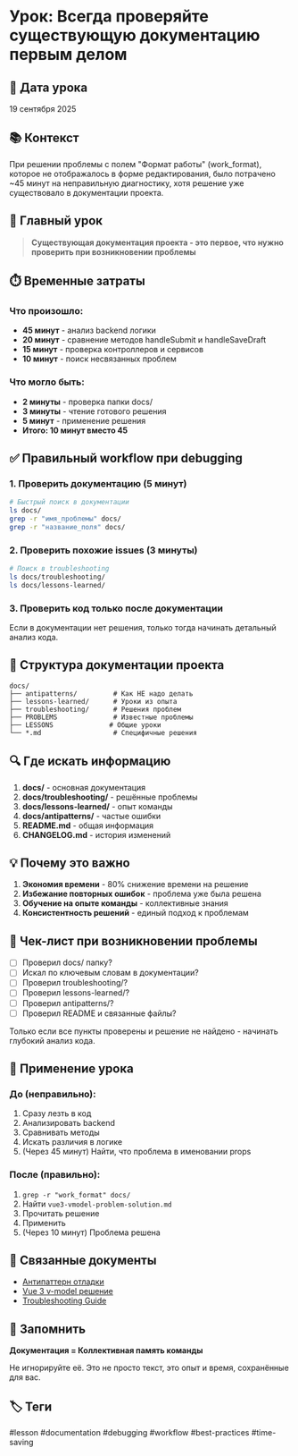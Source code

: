 # Урок: Всегда проверяйте существующую документацию первым делом

## 📅 Дата урока
19 сентября 2025

## 📚 Контекст
При решении проблемы с полем "Формат работы" (work_format), которое не отображалось в форме редактирования, было потрачено ~45 минут на неправильную диагностику, хотя решение уже существовало в документации проекта.

## 🎯 Главный урок

> **Существующая документация проекта - это первое, что нужно проверить при возникновении проблемы**

## ⏱️ Временные затраты

### Что произошло:
- **45 минут** - анализ backend логики
- **20 минут** - сравнение методов handleSubmit и handleSaveDraft
- **15 минут** - проверка контроллеров и сервисов
- **10 минут** - поиск несвязанных проблем

### Что могло быть:
- **2 минуты** - проверка папки docs/
- **3 минуты** - чтение готового решения
- **5 минут** - применение решения
- **Итого: 10 минут вместо 45**

## ✅ Правильный workflow при debugging

### 1. Проверить документацию (5 минут)
```bash
# Быстрый поиск в документации
ls docs/
grep -r "имя_проблемы" docs/
grep -r "название_поля" docs/
```

### 2. Проверить похожие issues (3 минуты)
```bash
# Поиск в troubleshooting
ls docs/troubleshooting/
ls docs/lessons-learned/
```

### 3. Проверить код только после документации
Если в документации нет решения, только тогда начинать детальный анализ кода.

## 📂 Структура документации проекта

```
docs/
├── antipatterns/         # Как НЕ надо делать
├── lessons-learned/      # Уроки из опыта
├── troubleshooting/      # Решения проблем
├── PROBLEMS              # Известные проблемы
├── LESSONS              # Общие уроки
└── *.md                  # Специфичные решения
```

## 🔍 Где искать информацию

1. **docs/** - основная документация
2. **docs/troubleshooting/** - решённые проблемы
3. **docs/lessons-learned/** - опыт команды
4. **docs/antipatterns/** - частые ошибки
5. **README.md** - общая информация
6. **CHANGELOG.md** - история изменений

## 💡 Почему это важно

1. **Экономия времени** - 80% снижение времени на решение
2. **Избежание повторных ошибок** - проблема уже была решена
3. **Обучение на опыте команды** - коллективные знания
4. **Консистентность решений** - единый подход к проблемам

## 📝 Чек-лист при возникновении проблемы

- [ ] Проверил docs/ папку?
- [ ] Искал по ключевым словам в документации?
- [ ] Проверил troubleshooting/?
- [ ] Проверил lessons-learned/?
- [ ] Проверил antipatterns/?
- [ ] Проверил README и связанные файлы?

Только если все пункты проверены и решение не найдено - начинать глубокий анализ кода.

## 🚀 Применение урока

### До (неправильно):
1. Сразу лезть в код
2. Анализировать backend
3. Сравнивать методы
4. Искать различия в логике
5. (Через 45 минут) Найти, что проблема в именовании props

### После (правильно):
1. `grep -r "work_format" docs/`
2. Найти `vue3-vmodel-problem-solution.md`
3. Прочитать решение
4. Применить
5. (Через 10 минут) Проблема решена

## 🔗 Связанные документы
- [Антипаттерн отладки](../antipatterns/vue-vmodel-debugging-antipattern.md)
- [Vue 3 v-model решение](../vue3-vmodel-problem-solution.md)
- [Troubleshooting Guide](../troubleshooting/vue3-vmodel-kebab-case-issue.md)

## 📌 Запомнить

**Документация = Коллективная память команды**

Не игнорируйте её. Это не просто текст, это опыт и время, сохранённые для вас.

## 🏷️ Теги
#lesson #documentation #debugging #workflow #best-practices #time-saving